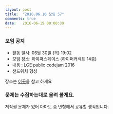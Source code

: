 ```yaml
---
layout: post
title:  "2016.06.16 모임 57"
comments: true
date:   2016-06-15 00:00:00
---
```


### 모임 공지

- 활동 일시: 06월 30일 (목) 19:02
- 모임 장소: 하이퍼스페이스 (하이퍼커넥트 14층)
- 내용 : LGE public codejam 2016
- 샌드위치 형성

장소는 [이곳](http://career.hpcnt.com/)을 참고 하세요

### 문제는 수집하는대로 올려 볼게요.

저작권 문제가 있어 아마도 좀 변형해서 공유할 생각입니다.

